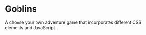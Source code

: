 # Goblins
A choose your own adventure game that incorporates different CSS elements and JavaScript.

